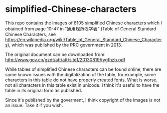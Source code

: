 # simplified-Chinese-characters
This repo contains the images of 8105 simplified Chinese characters which I obtained from page 10-47 in "通用规范汉字表" (Table of General Standard Chinese Characters, see https://en.wikipedia.org/wiki/Table_of_General_Standard_Chinese_Characters), which was published by the PRC government in 2013.

The original document can be downloaded from:
http://www.gov.cn/gzdt/att/att/site1/20130819/tygfhzb.pdf

While tables of simplified Chinese characters can be found online, there are some known issues with the digitalization of the table, for example, some characters in this table do not have properly created fonts. What is worse, not all characters in this table exist in unicode. I think it's useful to have the table in its original form as published.

Since it's published by the goverment, I think copyright of the images is not an issue. Take it if you wish.
